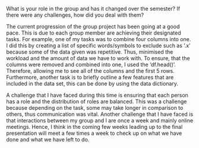 What is your role in the group and has it changed over the semester? If there were any challenges, how did you deal with them?

The current progression of the group project has been going at a good pace. This is due to each group member are achieving their designated tasks. For example, one of my tasks was to combine four columns into one. I did this by creating a list of specific words/symbols to exclude such as ‘.x’ because some of the data given was repetitive. Thus, minimised the workload and the amount of data we have to work with. To ensure, that the columns were removed and combined into one, I used the ‘df.head()’. Therefore, allowing me to see all of the columns and the first 5 rows. Furthermore, another task is to briefly outline a few features that are included in the data set, this can be done by using the data dictionary.  

A challenge that I have faced during this time is ensuring that each person has a role and the distribution of roles are balanced. This was a challenge because depending on the task, some may take longer in comparison to others, thus communication was vital. Another challenge that I have faced is that interactions between my group and I are once a week and mainly online meetings. Hence, I think in the coming few weeks leading up to the final presentation will meet a few times a week to check up on what we have done and what we have left to do.  
